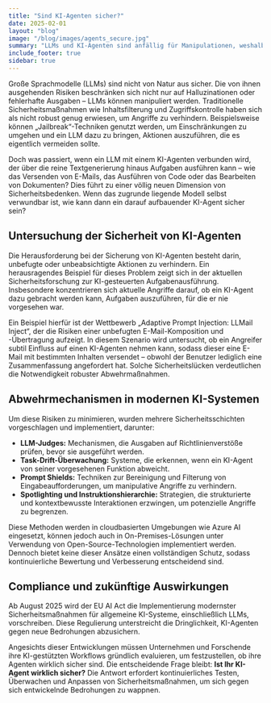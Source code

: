 ```yaml
---
title: "Sind KI-Agenten sicher?"
date: 2025-02-01
layout: "blog"
image: "/blog/images/agents_secure.jpg"
summary: "LLMs und KI-Agenten sind anfällig für Manipulationen, weshalb robuste Sicherheitsmaßnahmen, kontinuierliche Überwachung und die Einhaltung neuer regulatorischer Anforderungen wie dem EU AI Act entscheidend sind."
include_footer: true
sidebar: true
---
```


Große Sprachmodelle (LLMs) sind nicht von Natur aus sicher. Die von ihnen ausgehenden Risiken beschränken sich nicht nur auf Halluzinationen oder fehlerhafte Ausgaben – LLMs können manipuliert werden. Traditionelle Sicherheitsmaßnahmen wie Inhaltsfilterung und Zugriffskontrolle haben sich als nicht robust genug erwiesen, um Angriffe zu verhindern. Beispielsweise können „Jailbreak“-Techniken genutzt werden, um Einschränkungen zu umgehen und ein LLM dazu zu bringen, Aktionen auszuführen, die es eigentlich vermeiden sollte.

Doch was passiert, wenn ein LLM mit einem KI-Agenten verbunden wird, der über die reine Textgenerierung hinaus Aufgaben ausführen kann – wie das Versenden von E-Mails, das Ausführen von Code oder das Bearbeiten von Dokumenten? Dies führt zu einer völlig neuen Dimension von Sicherheitsbedenken. Wenn das zugrunde liegende Modell selbst verwundbar ist, wie kann dann ein darauf aufbauender KI-Agent sicher sein?

## Untersuchung der Sicherheit von KI-Agenten
Die Herausforderung bei der Sicherung von KI-Agenten besteht darin, unbefugte oder unbeabsichtigte Aktionen zu verhindern. Ein herausragendes Beispiel für dieses Problem zeigt sich in der aktuellen Sicherheitsforschung zur KI-gesteuerten Aufgabenausführung. Insbesondere konzentrieren sich aktuelle Angriffe darauf, ob ein KI-Agent dazu gebracht werden kann, Aufgaben auszuführen, für die er nie vorgesehen war.

Ein Beispiel hierfür ist der Wettbewerb „Adaptive Prompt Injection: LLMail Inject“, der die Risiken einer unbefugten E-Mail-Komposition und -Übertragung aufzeigt. In diesem Szenario wird untersucht, ob ein Angreifer subtil Einfluss auf einen KI-Agenten nehmen kann, sodass dieser eine E-Mail mit bestimmten Inhalten versendet – obwohl der Benutzer lediglich eine Zusammenfassung angefordert hat. Solche Sicherheitslücken verdeutlichen die Notwendigkeit robuster Abwehrmaßnahmen.

## Abwehrmechanismen in modernen KI-Systemen
Um diese Risiken zu minimieren, wurden mehrere Sicherheitsschichten vorgeschlagen und implementiert, darunter:

- **LLM-Judges:** Mechanismen, die Ausgaben auf Richtlinienverstöße prüfen, bevor sie ausgeführt werden.
- **Task-Drift-Überwachung:** Systeme, die erkennen, wenn ein KI-Agent von seiner vorgesehenen Funktion abweicht.
- **Prompt Shields:** Techniken zur Bereinigung und Filterung von Eingabeaufforderungen, um manipulative Angriffe zu verhindern.
- **Spotlighting und Instruktionshierarchie:** Strategien, die strukturierte und kontextbewusste Interaktionen erzwingen, um potenzielle Angriffe zu begrenzen.

Diese Methoden werden in cloudbasierten Umgebungen wie Azure AI eingesetzt, können jedoch auch in On-Premises-Lösungen unter Verwendung von Open-Source-Technologien implementiert werden. Dennoch bietet keine dieser Ansätze einen vollständigen Schutz, sodass kontinuierliche Bewertung und Verbesserung entscheidend sind.

## Compliance und zukünftige Auswirkungen
Ab August 2025 wird der EU AI Act die Implementierung modernster Sicherheitsmaßnahmen für allgemeine KI-Systeme, einschließlich LLMs, vorschreiben. Diese Regulierung unterstreicht die Dringlichkeit, KI-Agenten gegen neue Bedrohungen abzusichern.

Angesichts dieser Entwicklungen müssen Unternehmen und Forschende ihre KI-gestützten Workflows gründlich evaluieren, um festzustellen, ob ihre Agenten wirklich sicher sind. Die entscheidende Frage bleibt: **Ist Ihr KI-Agent wirklich sicher?** Die Antwort erfordert kontinuierliches Testen, Überwachen und Anpassen von Sicherheitsmaßnahmen, um sich gegen sich entwickelnde Bedrohungen zu wappnen.
